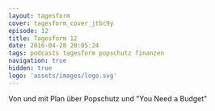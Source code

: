 ```yaml
---
layout: tagesform
cover: tagesform_cover_jtbc9y
episode: 12
title: Tagesform 12
date: 2016-04-28 20:05:24
tags: podcasts tagesform popschutz finanzen
navigation: true
hidden: true
logo: 'assets/images/logo.svg'
---
```


Von und mit Plan über Popschutz und "You Need a Budget"

